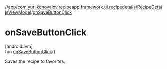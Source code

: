 //[app](../../../index.md)/[com.yuriikonovalov.recipeapp.framework.ui.recipedetails](../index.md)/[RecipeDetailsViewModel](index.md)/[onSaveButtonClick](on-save-button-click.md)

# onSaveButtonClick

[androidJvm]\
fun [onSaveButtonClick](on-save-button-click.md)()

Saves the recipe to favorites.
